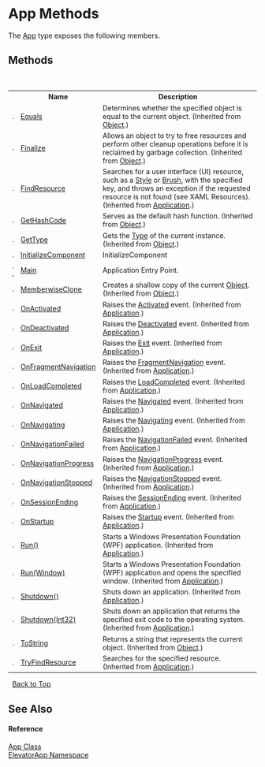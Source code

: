 # App Methods
 

The <a href="T_ElevatorApp_App">App</a> type exposes the following members.


## Methods
&nbsp;<table><tr><th></th><th>Name</th><th>Description</th></tr><tr><td>![Public method](media/pubmethod.gif "Public method")</td><td><a href="http://msdn2.microsoft.com/en-us/library/bsc2ak47" target="_blank">Equals</a></td><td>
Determines whether the specified object is equal to the current object.
 (Inherited from <a href="http://msdn2.microsoft.com/en-us/library/e5kfa45b" target="_blank">Object</a>.)</td></tr><tr><td>![Protected method](media/protmethod.gif "Protected method")</td><td><a href="http://msdn2.microsoft.com/en-us/library/4k87zsw7" target="_blank">Finalize</a></td><td>
Allows an object to try to free resources and perform other cleanup operations before it is reclaimed by garbage collection.
 (Inherited from <a href="http://msdn2.microsoft.com/en-us/library/e5kfa45b" target="_blank">Object</a>.)</td></tr><tr><td>![Public method](media/pubmethod.gif "Public method")</td><td><a href="http://msdn2.microsoft.com/en-us/library/ms596990" target="_blank">FindResource</a></td><td>
Searches for a user interface (UI) resource, such as a <a href="http://msdn2.microsoft.com/en-us/library/ms603146" target="_blank">Style</a> or <a href="http://msdn2.microsoft.com/en-us/library/ms634880" target="_blank">Brush</a>, with the specified key, and throws an exception if the requested resource is not found (see XAML Resources).
 (Inherited from <a href="http://msdn2.microsoft.com/en-us/library/ms588794" target="_blank">Application</a>.)</td></tr><tr><td>![Public method](media/pubmethod.gif "Public method")</td><td><a href="http://msdn2.microsoft.com/en-us/library/zdee4b3y" target="_blank">GetHashCode</a></td><td>
Serves as the default hash function.
 (Inherited from <a href="http://msdn2.microsoft.com/en-us/library/e5kfa45b" target="_blank">Object</a>.)</td></tr><tr><td>![Public method](media/pubmethod.gif "Public method")</td><td><a href="http://msdn2.microsoft.com/en-us/library/dfwy45w9" target="_blank">GetType</a></td><td>
Gets the <a href="http://msdn2.microsoft.com/en-us/library/42892f65" target="_blank">Type</a> of the current instance.
 (Inherited from <a href="http://msdn2.microsoft.com/en-us/library/e5kfa45b" target="_blank">Object</a>.)</td></tr><tr><td>![Public method](media/pubmethod.gif "Public method")</td><td><a href="M_ElevatorApp_App_InitializeComponent">InitializeComponent</a></td><td>
InitializeComponent</td></tr><tr><td>![Public method](media/pubmethod.gif "Public method")![Static member](media/static.gif "Static member")</td><td><a href="M_ElevatorApp_App_Main">Main</a></td><td>
Application Entry Point.</td></tr><tr><td>![Protected method](media/protmethod.gif "Protected method")</td><td><a href="http://msdn2.microsoft.com/en-us/library/57ctke0a" target="_blank">MemberwiseClone</a></td><td>
Creates a shallow copy of the current <a href="http://msdn2.microsoft.com/en-us/library/e5kfa45b" target="_blank">Object</a>.
 (Inherited from <a href="http://msdn2.microsoft.com/en-us/library/e5kfa45b" target="_blank">Object</a>.)</td></tr><tr><td>![Protected method](media/protmethod.gif "Protected method")</td><td><a href="http://msdn2.microsoft.com/en-us/library/ms596997" target="_blank">OnActivated</a></td><td>
Raises the <a href="http://msdn2.microsoft.com/en-us/library/ms587994" target="_blank">Activated</a> event.
 (Inherited from <a href="http://msdn2.microsoft.com/en-us/library/ms588794" target="_blank">Application</a>.)</td></tr><tr><td>![Protected method](media/protmethod.gif "Protected method")</td><td><a href="http://msdn2.microsoft.com/en-us/library/ms596998" target="_blank">OnDeactivated</a></td><td>
Raises the <a href="http://msdn2.microsoft.com/en-us/library/ms587995" target="_blank">Deactivated</a> event.
 (Inherited from <a href="http://msdn2.microsoft.com/en-us/library/ms588794" target="_blank">Application</a>.)</td></tr><tr><td>![Protected method](media/protmethod.gif "Protected method")</td><td><a href="http://msdn2.microsoft.com/en-us/library/ms597001" target="_blank">OnExit</a></td><td>
Raises the <a href="http://msdn2.microsoft.com/en-us/library/ms587997" target="_blank">Exit</a> event.
 (Inherited from <a href="http://msdn2.microsoft.com/en-us/library/ms588794" target="_blank">Application</a>.)</td></tr><tr><td>![Protected method](media/protmethod.gif "Protected method")</td><td><a href="http://msdn2.microsoft.com/en-us/library/ms597002" target="_blank">OnFragmentNavigation</a></td><td>
Raises the <a href="http://msdn2.microsoft.com/en-us/library/ms587998" target="_blank">FragmentNavigation</a> event.
 (Inherited from <a href="http://msdn2.microsoft.com/en-us/library/ms588794" target="_blank">Application</a>.)</td></tr><tr><td>![Protected method](media/protmethod.gif "Protected method")</td><td><a href="http://msdn2.microsoft.com/en-us/library/ms597003" target="_blank">OnLoadCompleted</a></td><td>
Raises the <a href="http://msdn2.microsoft.com/en-us/library/ms588001" target="_blank">LoadCompleted</a> event.
 (Inherited from <a href="http://msdn2.microsoft.com/en-us/library/ms588794" target="_blank">Application</a>.)</td></tr><tr><td>![Protected method](media/protmethod.gif "Protected method")</td><td><a href="http://msdn2.microsoft.com/en-us/library/ms597004" target="_blank">OnNavigated</a></td><td>
Raises the <a href="http://msdn2.microsoft.com/en-us/library/ms588002" target="_blank">Navigated</a> event.
 (Inherited from <a href="http://msdn2.microsoft.com/en-us/library/ms588794" target="_blank">Application</a>.)</td></tr><tr><td>![Protected method](media/protmethod.gif "Protected method")</td><td><a href="http://msdn2.microsoft.com/en-us/library/ms597005" target="_blank">OnNavigating</a></td><td>
Raises the <a href="http://msdn2.microsoft.com/en-us/library/ms588003" target="_blank">Navigating</a> event.
 (Inherited from <a href="http://msdn2.microsoft.com/en-us/library/ms588794" target="_blank">Application</a>.)</td></tr><tr><td>![Protected method](media/protmethod.gif "Protected method")</td><td><a href="http://msdn2.microsoft.com/en-us/library/aa345700" target="_blank">OnNavigationFailed</a></td><td>
Raises the <a href="http://msdn2.microsoft.com/en-us/library/aa345443" target="_blank">NavigationFailed</a> event.
 (Inherited from <a href="http://msdn2.microsoft.com/en-us/library/ms588794" target="_blank">Application</a>.)</td></tr><tr><td>![Protected method](media/protmethod.gif "Protected method")</td><td><a href="http://msdn2.microsoft.com/en-us/library/ms597006" target="_blank">OnNavigationProgress</a></td><td>
Raises the <a href="http://msdn2.microsoft.com/en-us/library/ms588004" target="_blank">NavigationProgress</a> event.
 (Inherited from <a href="http://msdn2.microsoft.com/en-us/library/ms588794" target="_blank">Application</a>.)</td></tr><tr><td>![Protected method](media/protmethod.gif "Protected method")</td><td><a href="http://msdn2.microsoft.com/en-us/library/ms597007" target="_blank">OnNavigationStopped</a></td><td>
Raises the <a href="http://msdn2.microsoft.com/en-us/library/ms588005" target="_blank">NavigationStopped</a> event.
 (Inherited from <a href="http://msdn2.microsoft.com/en-us/library/ms588794" target="_blank">Application</a>.)</td></tr><tr><td>![Protected method](media/protmethod.gif "Protected method")</td><td><a href="http://msdn2.microsoft.com/en-us/library/ms597008" target="_blank">OnSessionEnding</a></td><td>
Raises the <a href="http://msdn2.microsoft.com/en-us/library/ms588006" target="_blank">SessionEnding</a> event.
 (Inherited from <a href="http://msdn2.microsoft.com/en-us/library/ms588794" target="_blank">Application</a>.)</td></tr><tr><td>![Protected method](media/protmethod.gif "Protected method")</td><td><a href="http://msdn2.microsoft.com/en-us/library/ms597009" target="_blank">OnStartup</a></td><td>
Raises the <a href="http://msdn2.microsoft.com/en-us/library/ms588007" target="_blank">Startup</a> event.
 (Inherited from <a href="http://msdn2.microsoft.com/en-us/library/ms588794" target="_blank">Application</a>.)</td></tr><tr><td>![Public method](media/pubmethod.gif "Public method")</td><td><a href="http://msdn2.microsoft.com/en-us/library/ms597010" target="_blank">Run()</a></td><td>
Starts a Windows Presentation Foundation (WPF) application.
 (Inherited from <a href="http://msdn2.microsoft.com/en-us/library/ms588794" target="_blank">Application</a>.)</td></tr><tr><td>![Public method](media/pubmethod.gif "Public method")</td><td><a href="http://msdn2.microsoft.com/en-us/library/ms597011" target="_blank">Run(Window)</a></td><td>
Starts a Windows Presentation Foundation (WPF) application and opens the specified window.
 (Inherited from <a href="http://msdn2.microsoft.com/en-us/library/ms588794" target="_blank">Application</a>.)</td></tr><tr><td>![Public method](media/pubmethod.gif "Public method")</td><td><a href="http://msdn2.microsoft.com/en-us/library/ms597013" target="_blank">Shutdown()</a></td><td>
Shuts down an application.
 (Inherited from <a href="http://msdn2.microsoft.com/en-us/library/ms588794" target="_blank">Application</a>.)</td></tr><tr><td>![Public method](media/pubmethod.gif "Public method")</td><td><a href="http://msdn2.microsoft.com/en-us/library/ms597014" target="_blank">Shutdown(Int32)</a></td><td>
Shuts down an application that returns the specified exit code to the operating system.
 (Inherited from <a href="http://msdn2.microsoft.com/en-us/library/ms588794" target="_blank">Application</a>.)</td></tr><tr><td>![Public method](media/pubmethod.gif "Public method")</td><td><a href="http://msdn2.microsoft.com/en-us/library/7bxwbwt2" target="_blank">ToString</a></td><td>
Returns a string that represents the current object.
 (Inherited from <a href="http://msdn2.microsoft.com/en-us/library/e5kfa45b" target="_blank">Object</a>.)</td></tr><tr><td>![Public method](media/pubmethod.gif "Public method")</td><td><a href="http://msdn2.microsoft.com/en-us/library/aa345701" target="_blank">TryFindResource</a></td><td>
Searches for the specified resource.
 (Inherited from <a href="http://msdn2.microsoft.com/en-us/library/ms588794" target="_blank">Application</a>.)</td></tr></table>&nbsp;
<a href="#app-methods">Back to Top</a>

## See Also


#### Reference
<a href="T_ElevatorApp_App">App Class</a><br /><a href="N_ElevatorApp">ElevatorApp Namespace</a><br />